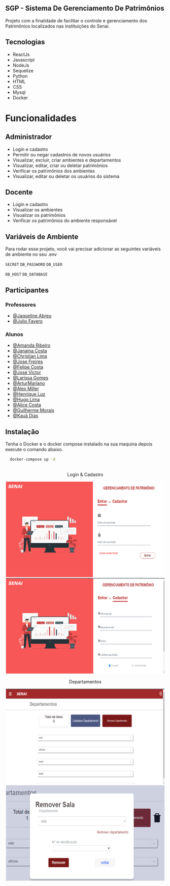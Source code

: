 
## SGP - Sistema De Gerenciamento De Patrimônios
Projeto com a finalidade de facilitar o controle
e gerenciamento dos Patrimônios localizados nas 
instituições do Senai.



## Tecnologias
- ReactJs
- Javascript
- NodeJs
- Sequelize
- Python
- HTML
- CSS
- Mysql
- Docker




# Funcionalidades
## Administrador
- Login e cadastro
- Permitir ou negar cadastros de novos usuários
- Visualizar, excluir, criar ambientes e departamentos  
- Visualizar, editar, criar ou deletar patrimônios 
- Verificar os patrimônios dos ambientes
- Visualizar, editar ou deletar os usuários do sistema

## Docente
- Login e cadastro
- Visualizar os ambientes
- Visualizar os patrimônios
- Verificar os patrimônios do ambiente responsável



## Variáveis de Ambiente

Para rodar esse projeto, você vai precisar adicionar as seguintes variáveis de ambiente no seu .env

`SECRET` `DB_PASSWORD` `DB_USER` 

`DB_HOST` `DB_DATABASE`


## Participantes
### Professores
- [@Jaqueline Abreu](https://github.com/Jaqueline28)
- [@Julio Favero](https://github.com/julio-favero)
### Alunos
- [@Amanda Ribeiro](https://github.com/amandaribeiro0)
- [@Janaina Costa](https://github.com/janainaacosta)
- [@Christian Lima](https://github.com/ChristianDev123)
- [@Jose Freires](https://github.com/JoseFreires)
- [@Felipe Costa](https://github.com/Lipessousa)
- [@José Victor](https://github.com/josevsd)
- [@Larissa Gomes](https://github.com/LarissaGomes333)
- [@ArturMariano](https://github.com/ArtWarbr)
- [@Alex Miller](https://github.com/DevAlexMiller)
- [@Henrique Luz](https://github.com/HariSeldon1993)
- [@Hugo Lima](https://github.com/HugoNunes87)
- [@Alice Costa](https://github.com/AliceCostaAsC)
- [@Guilherme Morais](https://github.com/guigams)
- [@Kauã Dias](https://github.com/DiaSKaOs)
## Instalação

Tenha o Docker e o docker compose instalado na sua maquina depois
execute o comando abaixo.
```bash
  docker-compose up -d
  
```
<div align="center">
  <p align="center">
  Login & Cadastro
  </p>
  <img  width="500" height="300" src="frontend/src/assets/print1.PNG" >         
  <img  width="500" height="300" src="frontend/src/assets/cadastro.PNG" >         
 </div>
 
 <div align="center">
  <p align="center">
  Departamentos
  </p>
  <img  width="500" height="300" src="frontend/src/assets/Departamento.PNG" >         
  <img  width="500" height="300" src="frontend/src/assets/removesala.PNG" >         
 </div>
